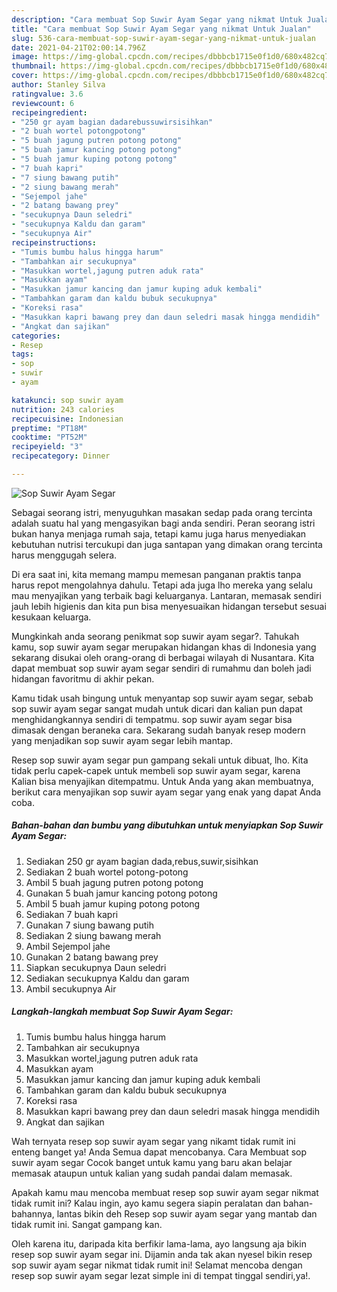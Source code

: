 ```yaml
---
description: "Cara membuat Sop Suwir Ayam Segar yang nikmat Untuk Jualan"
title: "Cara membuat Sop Suwir Ayam Segar yang nikmat Untuk Jualan"
slug: 536-cara-membuat-sop-suwir-ayam-segar-yang-nikmat-untuk-jualan
date: 2021-04-21T02:00:14.796Z
image: https://img-global.cpcdn.com/recipes/dbbbcb1715e0f1d0/680x482cq70/sop-suwir-ayam-segar-foto-resep-utama.jpg
thumbnail: https://img-global.cpcdn.com/recipes/dbbbcb1715e0f1d0/680x482cq70/sop-suwir-ayam-segar-foto-resep-utama.jpg
cover: https://img-global.cpcdn.com/recipes/dbbbcb1715e0f1d0/680x482cq70/sop-suwir-ayam-segar-foto-resep-utama.jpg
author: Stanley Silva
ratingvalue: 3.6
reviewcount: 6
recipeingredient:
- "250 gr ayam bagian dadarebussuwirsisihkan"
- "2 buah wortel potongpotong"
- "5 buah jagung putren potong potong"
- "5 buah jamur kancing potong potong"
- "5 buah jamur kuping potong potong"
- "7 buah kapri"
- "7 siung bawang putih"
- "2 siung bawang merah"
- "Sejempol jahe"
- "2 batang bawang prey"
- "secukupnya Daun seledri"
- "secukupnya Kaldu dan garam"
- "secukupnya Air"
recipeinstructions:
- "Tumis bumbu halus hingga harum"
- "Tambahkan air secukupnya"
- "Masukkan wortel,jagung putren aduk rata"
- "Masukkan ayam"
- "Masukkan jamur kancing dan jamur kuping aduk kembali"
- "Tambahkan garam dan kaldu bubuk secukupnya"
- "Koreksi rasa"
- "Masukkan kapri bawang prey dan daun seledri masak hingga mendidih"
- "Angkat dan sajikan"
categories:
- Resep
tags:
- sop
- suwir
- ayam

katakunci: sop suwir ayam 
nutrition: 243 calories
recipecuisine: Indonesian
preptime: "PT18M"
cooktime: "PT52M"
recipeyield: "3"
recipecategory: Dinner

---
```



![Sop Suwir Ayam Segar](https://img-global.cpcdn.com/recipes/dbbbcb1715e0f1d0/680x482cq70/sop-suwir-ayam-segar-foto-resep-utama.jpg)

Sebagai seorang istri, menyuguhkan masakan sedap pada orang tercinta adalah suatu hal yang mengasyikan bagi anda sendiri. Peran seorang istri bukan hanya menjaga rumah saja, tetapi kamu juga harus menyediakan kebutuhan nutrisi tercukupi dan juga santapan yang dimakan orang tercinta harus menggugah selera.

Di era  saat ini, kita memang mampu memesan panganan praktis tanpa harus repot mengolahnya dahulu. Tetapi ada juga lho mereka yang selalu mau menyajikan yang terbaik bagi keluarganya. Lantaran, memasak sendiri jauh lebih higienis dan kita pun bisa menyesuaikan hidangan tersebut sesuai kesukaan keluarga. 



Mungkinkah anda seorang penikmat sop suwir ayam segar?. Tahukah kamu, sop suwir ayam segar merupakan hidangan khas di Indonesia yang sekarang disukai oleh orang-orang di berbagai wilayah di Nusantara. Kita dapat membuat sop suwir ayam segar sendiri di rumahmu dan boleh jadi hidangan favoritmu di akhir pekan.

Kamu tidak usah bingung untuk menyantap sop suwir ayam segar, sebab sop suwir ayam segar sangat mudah untuk dicari dan kalian pun dapat menghidangkannya sendiri di tempatmu. sop suwir ayam segar bisa dimasak dengan beraneka cara. Sekarang sudah banyak resep modern yang menjadikan sop suwir ayam segar lebih mantap.

Resep sop suwir ayam segar pun gampang sekali untuk dibuat, lho. Kita tidak perlu capek-capek untuk membeli sop suwir ayam segar, karena Kalian bisa menyajikan ditempatmu. Untuk Anda yang akan membuatnya, berikut cara menyajikan sop suwir ayam segar yang enak yang dapat Anda coba.

<!--inarticleads1-->

##### Bahan-bahan dan bumbu yang dibutuhkan untuk menyiapkan Sop Suwir Ayam Segar:

1. Sediakan 250 gr ayam bagian dada,rebus,suwir,sisihkan
1. Sediakan 2 buah wortel potong-potong
1. Ambil 5 buah jagung putren potong potong
1. Gunakan 5 buah jamur kancing potong potong
1. Ambil 5 buah jamur kuping potong potong
1. Sediakan 7 buah kapri
1. Gunakan 7 siung bawang putih
1. Sediakan 2 siung bawang merah
1. Ambil Sejempol jahe
1. Gunakan 2 batang bawang prey
1. Siapkan secukupnya Daun seledri
1. Sediakan secukupnya Kaldu dan garam
1. Ambil secukupnya Air




<!--inarticleads2-->

##### Langkah-langkah membuat Sop Suwir Ayam Segar:

1. Tumis bumbu halus hingga harum
1. Tambahkan air secukupnya
1. Masukkan wortel,jagung putren aduk rata
1. Masukkan ayam
1. Masukkan jamur kancing dan jamur kuping aduk kembali
1. Tambahkan garam dan kaldu bubuk secukupnya
1. Koreksi rasa
1. Masukkan kapri bawang prey dan daun seledri masak hingga mendidih
1. Angkat dan sajikan




Wah ternyata resep sop suwir ayam segar yang nikamt tidak rumit ini enteng banget ya! Anda Semua dapat mencobanya. Cara Membuat sop suwir ayam segar Cocok banget untuk kamu yang baru akan belajar memasak ataupun untuk kalian yang sudah pandai dalam memasak.

Apakah kamu mau mencoba membuat resep sop suwir ayam segar nikmat tidak rumit ini? Kalau ingin, ayo kamu segera siapin peralatan dan bahan-bahannya, lantas bikin deh Resep sop suwir ayam segar yang mantab dan tidak rumit ini. Sangat gampang kan. 

Oleh karena itu, daripada kita berfikir lama-lama, ayo langsung aja bikin resep sop suwir ayam segar ini. Dijamin anda tak akan nyesel bikin resep sop suwir ayam segar nikmat tidak rumit ini! Selamat mencoba dengan resep sop suwir ayam segar lezat simple ini di tempat tinggal sendiri,ya!.

